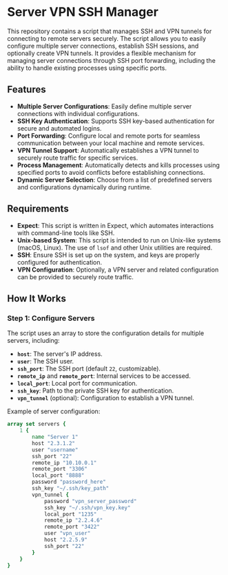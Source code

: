 # Server VPN SSH Manager

This repository contains a script that manages SSH and VPN tunnels for connecting to remote servers securely. The script allows you to easily configure multiple server connections, establish SSH sessions, and optionally create VPN tunnels. It provides a flexible mechanism for managing server connections through SSH port forwarding, including the ability to handle existing processes using specific ports.

## Features

- **Multiple Server Configurations**: Easily define multiple server connections with individual configurations.
- **SSH Key Authentication**: Supports SSH key-based authentication for secure and automated logins.
- **Port Forwarding**: Configure local and remote ports for seamless communication between your local machine and remote services.
- **VPN Tunnel Support**: Automatically establishes a VPN tunnel to securely route traffic for specific services.
- **Process Management**: Automatically detects and kills processes using specified ports to avoid conflicts before establishing connections.
- **Dynamic Server Selection**: Choose from a list of predefined servers and configurations dynamically during runtime.

## Requirements

- **Expect**: This script is written in Expect, which automates interactions with command-line tools like SSH.
- **Unix-based System**: This script is intended to run on Unix-like systems (macOS, Linux). The use of `lsof` and other Unix utilities are required.
- **SSH**: Ensure SSH is set up on the system, and keys are properly configured for authentication.
- **VPN Configuration**: Optionally, a VPN server and related configuration can be provided to securely route traffic.

## How It Works

### Step 1: Configure Servers
The script uses an array to store the configuration details for multiple servers, including:
- **`host`**: The server's IP address.
- **`user`**: The SSH user.
- **`ssh_port`**: The SSH port (default `22`, customizable).
- **`remote_ip`** and **`remote_port`**: Internal services to be accessed.
- **`local_port`**: Local port for communication.
- **`ssh_key`**: Path to the private SSH key for authentication.
- **`vpn_tunnel`** (optional): Configuration to establish a VPN tunnel.

Example of server configuration:

```tcl
array set servers {
    1 {
        name "Server 1"
        host "2.3.1.2"
        user "username"
        ssh_port "22"
        remote_ip "10.10.0.1"
        remote_port "3306"
        local_port "8888"
        password "password_here"
        ssh_key "~/.ssh/key_path"
        vpn_tunnel {
            password "vpn_server_password"
            ssh_key "~/.ssh/vpn_key.key"
            local_port "1235"
            remote_ip "2.2.4.6"
            remote_port "3422"
            user "vpn_user"
            host "2.2.5.9"
            ssh_port "22"
        }
    }
}
